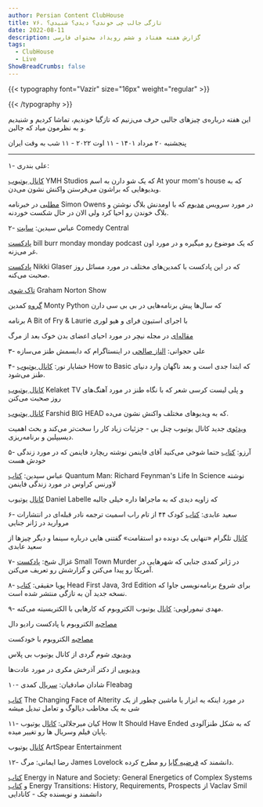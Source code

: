 ```yaml
---
author: Persian Content ClubHouse
title: ۷۶. تازگی جالب چی خوندی؟ دیدی؟ شنیدی؟
date: 2022-08-11
description: گزارش هفته هفتاد و ششم رویداد محتوای فارسی
tags:
  - ClubHouse
  - Live
ShowBreadCrumbs: false
---
```


{{< typography font="Vazir" size="16px" weight="regular" >}}

{{< /typography >}}


این هفته درباره‌ی چیزهای جالبی حرف می‌زنیم که تازگیا خوندیم، تماشا کردیم و شنیدیم و به نظرمون میاد که جالبن.
<!--more-->

پنجشنبه ۲۰ مرداد ۱۴۰۱ - ۱۱ اوت ۲۰۲۲ - ۱۱ شب به وقت ایران

---
  
۱- علی بندری:

[کانال یوتیوب](https://www.google.com/url?q=https://www.youtube.com/channel/UCYIgiXwJck_Pb5Nj-wIrsqg&sa=D&source=editors&ust=1695762692318757&usg=AOvVaw0KG9Q2ttAWBq_lnnyjuecA) YMH Studios که یک شو دارن به اسم At your mom's house که به ویدیوهایی که براشون می‌فرستن واکنش نشون می‌دن.

[مطلبی](https://www.google.com/url?q=https://simonowens.substack.com/p/why-medium-failed&sa=D&source=editors&ust=1695762692319011&usg=AOvVaw0dmLgzxOW6YfJjgqst2jPd) در خبرنامه Simon Owens در مورد سرویس [مدیوم](https://www.google.com/url?q=https://medium.com/&sa=D&source=editors&ust=1695762692319176&usg=AOvVaw0-bMva_Q4_wsEnVcVIQryy) که با اومدنش بلاگ نوشتن و بلاگ خوندن رو احیا کرد ولی الان در حال شکست خوردنه.

۲- عباس سیدین: [سایت](https://www.google.com/url?q=https://www.cc.com/&sa=D&source=editors&ust=1695762692319476&usg=AOvVaw1Qkao_oUyRrOozuaBxkAa9) Comedy Central‌

[پادکست](https://www.google.com/url?q=https://billburr.com/podcast/&sa=D&source=editors&ust=1695762692319690&usg=AOvVaw1-QhCiGB4ky33eJ4uUQKEF) bill burr monday monday podcast که یک موضوع رو میگیره و در مورد اون غر می‌زنه.

[پادکست](https://www.google.com/url?q=https://www.nikkiglaser.com/podcast&sa=D&source=editors&ust=1695762692319917&usg=AOvVaw3FPMVUbLqOYKBBIGu23sWk) Nikki Glaser که در این پادکست با کمدین‌های مختلف در مورد مسائل روز صحبت می‌کنه.

[تاک شوی](https://www.google.com/url?q=https://www.bbc.co.uk/programmes/b006xnzc&sa=D&source=editors&ust=1695762692320200&usg=AOvVaw2AOnQ18kwaoQ7RusELiT6N) Graham Norton Show

[گروه](https://www.google.com/url?q=https://en.wikipedia.org/wiki/Monty_Python&sa=D&source=editors&ust=1695762692320432&usg=AOvVaw2vgXFC8o0aM--RYz0ng3ge) کمدین Monty Python که سال‌ها پیش برنامه‌هایی در بی بی سی دارن

برنامه A Bit of Fry & Laurie با اجرای استیون فرای و هیو لوری

[مقاله‌ای](https://www.google.com/url?q=https://www.nature.com/articles/d41586-022-02112-0&sa=D&source=editors&ust=1695762692320780&usg=AOvVaw21WcFwbZcAIriZdNs83b_t) در مجله نیچر در مورد احیای اعضای بدن خوک بعد از مرگ

۳- علی حجوانی: [الناز صالحی](https://www.google.com/url?q=https://www.instagram.com/elnazsalehi/&sa=D&source=editors&ust=1695762692321123&usg=AOvVaw2c-QRwaXX0e0VfZS1nHtC6) در اینستاگرام که دابسمش طنز می‌سازه

۴- خشایار نور: [کانال یوتیوب](https://www.google.com/url?q=https://www.youtube.com/user/HowToBasic&sa=D&source=editors&ust=1695762692321469&usg=AOvVaw3rz9ho7DKcaQEt_QglzXY2) How to Basic که ابتدا جدی است و بعد ناگهان وارد دنیای طنز می‌شود.

[کانال یوتیوب](https://www.google.com/url?q=https://www.youtube.com/c/KelaketTV&sa=D&source=editors&ust=1695762692321685&usg=AOvVaw2NGV7rKsnLBMLeUrOgCD1L) Kelaket TV و پلی لیست کرسی شعر که با نگاه طنز در مورد آهنگ‌های روز صحبت می‌کنن

[کانال یوتیوب](https://www.google.com/url?q=https://www.youtube.com/channel/UC6KpqBFIsEjLrHNkRXAhSCQ&sa=D&source=editors&ust=1695762692321908&usg=AOvVaw3IHI6LnB__1vOYza7VS0cN) Farshid BIG HEAD‌ که به ویدیوهای مختلف واکنش نشون می‌ده.

[ویدئوی](https://www.google.com/url?q=https://www.youtube.com/watch?v%3DjQaY0FVndbM&sa=D&source=editors&ust=1695762692322131&usg=AOvVaw387okv_c6UkxlU_R666B7Z) جدید کانال یوتیوب چنل بی - جزئیات زیاد کار را سخت‌تر می‌کند و بحث اهمیت دیسیپلین و برنامه‌ریزی.

۵- آرزو: [کتاب](https://www.google.com/url?q=https://ketabkoo.com/book/482745/%25D9%2585%25D8%25B7%25D9%2585%25D8%25A6%25D9%2586%25D8%25A7-%25D8%25AA%25D9%2588-%25D8%25AD%25D8%25AA%25D9%2585%25D8%25A7-%25D8%25B4%25D9%2588%25D8%25AE%25DB%258C-%25D9%2585%25DB%258C%25DA%25A9%25D9%2586%25DB%258C-%25D8%25A2%25D9%2582%25D8%25A7%25DB%258C-%25D9%2581%25D8%25A7%25DB%258C%25D9%2586%25D9%2585%25D9%2586-%25D9%2585%25D8%25A7%25D8%25AC%25D8%25B1%25D8%25A7%25D9%2587%25D8%25A7%25DB%258C-%25DB%258C%25DA%25A9-%25D8%25B4%25D8%25AE%25D8%25B5%25DB%258C%25D8%25AA-%25D8%25B9%25D8%25AC%25DB%258C%25D8%25A8&sa=D&source=editors&ust=1695762692322659&usg=AOvVaw0bcaQluA7J7Y1jYH5-m92n) حتما شوخی می‌کنید آقای فاینمن نوشته ریچارد فاینمن که در مورد زندگی خودش هست

عباس سیدین: [کتاب](https://www.google.com/url?q=https://www.amazon.ca/Quantum-Man-Richard-Feynmans-Science/dp/0393340651&sa=D&source=editors&ust=1695762692322964&usg=AOvVaw1w0eSeJf3CU_7CaCOo56KP) Quantum Man: Richard Feynman's Life In Science نوشته لاورنس کراوس در مورد زندگی فاینمن

[کانال](https://www.google.com/url?q=https://www.youtube.com/channel/UCb8vrqP8Z7Oz9ZTYvUtjUHQ&sa=D&source=editors&ust=1695762692323205&usg=AOvVaw14fGUvU4t8Riii67cuM8Ts) یوتیوب Daniel Labelle که زاویه دیدی که به ماجراها داره خیلی جالبه

۶- سعید عابدی: [کتاب](https://www.google.com/url?q=https://fidibo.com/book/2715-%25DA%25A9%25D8%25AA%25D8%25A7%25D8%25A8-%25DA%25A9%25D9%2588%25D8%25AF%25DA%25A9-44&sa=D&source=editors&ust=1695762692323494&usg=AOvVaw3CK9AblPR-XSsfnLO0rtUc) کودک ۴۴ از تام راب اسمیت ترجمه نادر قبله‌ای در انتشارات مروارید در ژانر جنایی

[کانال](https://www.google.com/url?q=https://t.me/s/saeedabediiii?before%3D398&sa=D&source=editors&ust=1695762692323750&usg=AOvVaw3oHylS6rh7HM8ZK2EuIiDd) تلگرام «تنهایی یک دونده دو استقامت» گفتنی هایی درباره سینما و دیگر چیزها از سعید عابدی

۷- غزال شیخ: [پادکست](https://www.google.com/url?q=https://open.spotify.com/show/1fA0drEA0Tnbg6rzM43aff&sa=D&source=editors&ust=1695762692324054&usg=AOvVaw2EpNn3SPus62Nf1Z7thh84) Small Town Murder در ژانر کمدی جنایی که شهرهایی در آمریکا رو پیدا می‌کنن و گزارشش رو تعریف می‌کنن.

۸- پویا حقیقی: [کتاب](https://www.google.com/url?q=https://www.oreilly.com/library/view/head-first-java/9781492091646/&sa=D&source=editors&ust=1695762692324358&usg=AOvVaw3WAwW_ZDJ7MYB7t4pZGzvU) Head First Java, 3rd Edition برای شروع برنامه‌نویسی جاوا که نسخه جدید آن به تازگی منتشر شده است.

۹- مهدی تیمورلویی: [کانال](https://www.google.com/url?q=https://www.youtube.com/channel/UCJ0-OtVpF0wOKEqT2Z1HEtA&sa=D&source=editors&ust=1695762692324659&usg=AOvVaw1lV7zckho4sHvBTAuf5GMU) یوتیوب الکتروبوم که کارهایی با الکتریسیته می‌کنه.

[مصاحبه](https://www.google.com/url?q=https://pod.link/1268317148/episode/27be156188873c9c4419d88e9d6e7548&sa=D&source=editors&ust=1695762692324886&usg=AOvVaw37yzZ7FpnG6naUmL0RXlmq) الکتروبوم با پادکست رادیو دال

[مصاحبه](https://www.google.com/url?q=https://www.youtube.com/watch?v%3DvOT0loe0lwQ&sa=D&source=editors&ust=1695762692325118&usg=AOvVaw0WxUB7fkxlPP4Wj5jQFeu6) الکتروبوم با خودکست

[ویدیوی](https://www.google.com/url?q=https://youtu.be/TRhPxMCowAM&sa=D&source=editors&ust=1695762692325326&usg=AOvVaw3GY7QsRUbaJzufYCU7Oox6) شوم گردی از کانال یوتیوب بی پلاس

[ویدیویی](https://www.google.com/url?q=https://www.youtube.com/watch?v%3DDeF8vmw4scg&sa=D&source=editors&ust=1695762692325541&usg=AOvVaw0bgSUXbZNwlnKlby5gnC34) از دکتر آذرخش مکری در مورد عادت‌ها

۱۰- شادان صادقیان: [سریال](https://www.google.com/url?q=https://www.imdb.com/title/tt5687612/&sa=D&source=editors&ust=1695762692325818&usg=AOvVaw3jQi8JjGPxx50u7OMrk5CV) کمدی Fleabag

[کتاب](https://www.google.com/url?q=https://rowman.com/ISBN/9781783488698/The-Changing-Face-of-Alterity-Communication-Technology-and-Other-Subjects%23:~:text%3DThe%2520Changing%2520Face%2520of%2520Alterity%2520is%2520not%2520a%2520collective%2520of,of%2520ideas%252C%2520and%2520social%2520science.&sa=D&source=editors&ust=1695762692326145&usg=AOvVaw3RIsmIP104G_kCzwY8caPt) The Changing Face of Alterity در مورد اینکه یه ابزار یا ماشین چطور از یک شی به یک مخاطب دیالوگ و تعامل تبدیل میشه

۱۱- کیان میرجلالی: [کانال](https://www.google.com/url?q=https://www.youtube.com/howitshouldhaveended&sa=D&source=editors&ust=1695762692326444&usg=AOvVaw0YZ6nPMCEEUHwYAmudeczs) یوتیوب How It Should Have Ended که به شکل طنزآلودی پایان فیلم وسریال ها رو تغییر میده.

[کانال](https://www.google.com/url?q=https://www.youtube.com/c/ArtSpearEntertainment&sa=D&source=editors&ust=1695762692326674&usg=AOvVaw3NSuz3nK-X3riRQCYMvruy) یوتیوب ArtSpear Entertainment

۱۲- رضا ایمانی: مرگ James Lovelock دانشمند که [فرضیه گایا](https://www.google.com/url?q=https://fa.wikipedia.org/wiki/%25D9%2581%25D8%25B1%25D8%25B6%25DB%258C%25D9%2587_%25DA%25AF%25D8%25A7%25DB%258C%25D8%25A7&sa=D&source=editors&ust=1695762692326973&usg=AOvVaw1rHMFn7XOZrzEhqKEKjyXh) رو مطرح کرده.

[کتاب](https://www.google.com/url?q=https://www.amazon.ca/Energy-Nature-Society-General-Energetics/dp/0262693569&sa=D&source=editors&ust=1695762692327215&usg=AOvVaw1UvqvCpu-ZTbT-PaNxMZpG) Energy in Nature and Society: General Energetics of Complex Systems و [کتاب](https://www.google.com/url?q=https://www.amazon.ca/Energy-Transitions-History-Requirements-Prospects/dp/0313381771&sa=D&source=editors&ust=1695762692327422&usg=AOvVaw3iHaGXObkunVeNi4F6RXE_) Energy Transitions: History, Requirements, Prospects از Vaclav Smil دانشمند و نویسنده چک - کانادایی